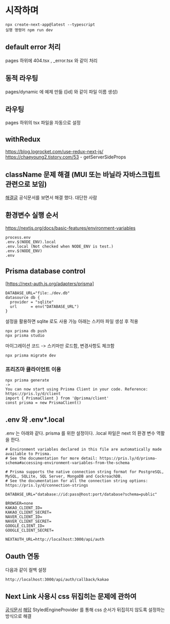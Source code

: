 # 시작하며

```
npx create-next-app@latest --typescript
실행 명령어 npm run dev
```

## default error 처리
pages 하위에 404.tsx , _error.tsx 와 같이 처리

## 동적 라우팅
pages/dynamic 에 예제 만듦 (\[id\] 와 같이 파일 이름 생성)

## 라우팅
pages 하위의 tsx 파일을 자동으로 설정

## withRedux
https://blog.logrocket.com/use-redux-next-js/
https://chaeyoung2.tistory.com/53 - getServerSideProps

## className 문제 해결 (MUI 또는 바닐라 자바스크립트 관련으로 보임)
[해결글](https://kyounghwan01.github.io/blog/React/next/mui/#%E1%84%89%E1%85%A6%E1%84%90%E1%85%B5%E1%86%BC%E1%84%92%E1%85%A1%E1%84%80%E1%85%B5)
공식문서를 보면서 해결 했다. 대단한 사람

## 환경변수 실행 순서 
https://nextjs.org/docs/basic-features/environment-variables
```
process.env
.env.$(NODE_ENV).local
.env.local (Not checked when NODE_ENV is test.)
.env.$(NODE_ENV)
.env
```

## Prisma database control
[https://next-auth.js.org/adapters/prisma]
```
DATABASE_URL="file:./dev.db" 
datasource db {
  provider = "sqlite"
  url      = env("DATABASE_URL")
}
```
설정을 활용하면 sqlite 로도 사용 가능
아래는 스키마 파일 생성 후 적용 
```
npx prisma db push
npx prisma studio
```

마이그레이션 코드 -> 스키마만 로드함, 변경사항도 체크함
```
npx prisma migrate dev
```
### 프리즈마 클라이언트 이용
```
npx prisma generate
->
You can now start using Prisma Client in your code. Reference: https://pris.ly/d/client
import { PrismaClient } from '@prisma/client'
const prisma = new PrismaClient()
```


## .env 와 .env*.local
.env 는 아래와 같다. prisma 를 위한 설정이다. .local 파일은 next 의 환경 변수 역활을 한다.
```
# Environment variables declared in this file are automatically made available to Prisma.
# See the documentation for more detail: https://pris.ly/d/prisma-schema#accessing-environment-variables-from-the-schema

# Prisma supports the native connection string format for PostgreSQL, MySQL, SQLite, SQL Server, MongoDB and CockroachDB.
# See the documentation for all the connection string options: https://pris.ly/d/connection-strings

DATABASE_URL="database://id:pass@host:port/database?schema=public"
```
```
BROWSER=none
KAKAO_CLIENT_ID=
KAKAO_CLIENT_SECRET=
NAVER_CLIENT_ID=
NAVER_CLIENT_SECRET=
GOOGLE_CLIENT_ID=
GOOGLE_CLIENT_SECRET=

NEXTAUTH_URL=http://localhost:3000/api/auth
```
## Oauth 연동
다음과 같이 컬백 설정
```
http://localhost:3000/api/auth/callback/kakao
```

## Next Link 사용시 css 뒤집히는 문제에 관하여 
[공식문서](https://mui.com/material-ui/guides/interoperability/)
[해답](https://github.com/mui/material-ui/issues/27149)
StyledEngineProvider 를 통해 css 순서가 뒤집히지 않도록 설정하는 방식으로 해결
